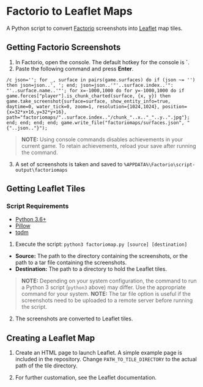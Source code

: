 # Factorio to Leaflet Maps

A Python script to convert [Factorio](http://factorio.com/) screenshots into [Leaflet](https://leafletjs.com/) map tiles.

## Getting Factorio Screenshots

1. In Factorio, open the console. The default hotkey for the console is **`**.
2. Paste the following command and press **Enter**.

```(lua)
/c json=''; for _, surface in pairs(game.surfaces) do if (json ~= '') then json=json..', '; end; json=json..'"'..surface.index..'": "'..surface.name..'"'; for x=-1000,1000 do for y=-1000,1000 do if game.forces["player"].is_chunk_charted(surface, {x, y}) then game.take_screenshot{surface=surface, show_entity_info=true, daytime=0, water_tick=0, zoom=1, resolution={1024,1024}, position={x=32*x+16,y=32*y+16}, path="factoriomaps/"..surface.index.."/chunk_"..x.."_"..y..".jpg"}; end; end; end; end; game.write_file("factoriomaps/surfaces.json", "{"..json.."}");
```

> **NOTE:** Using console commands disables achievements in your current game. To retain achievements, reload your save after running the command.

3. A set of screenshots is taken and saved to `%APPDATA%\Factorio\script-output\factoriomaps`

## Getting Leaflet Tiles

### Script Requirements
  * [Python 3.6+](https://www.python.org/downloads/release/latest)
  * [Pillow](https://pypi.org/project/Pillow/)
  * [tqdm](https://pypi.org/project/tqdm/)
  
1. Execute the script: `python3 factoriomap.py [source] [destination]`
  * **Source:** The path to the directory containing the screenshots, or the path to a tar file containing the screenshots.
  * **Destination:** The path to a directory to hold the Leaflet tiles.
  
> **NOTE:** Depending on your system configuration, the command to run a Python 3 script (`python3` above) may differ. Use the appropriate command for your system.
> **NOTE:** The tar file option is useful if the screenshots need to be uploaded to a remote server before running the script.

2. The screenshots are converted to Leaflet tiles.

## Creating a Leaflet Map

1. Create an HTML page to launch Leaflet. A simple example page is included in the repository. Change `PATH_TO_TILE_DIRECTORY` to the actual path of the tile directory.

2. For further customation, see the Leaflet documentation.

